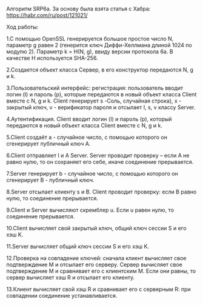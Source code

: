 Алгоритм SRP6a. За основу была взята статья с Хабра: https://habr.com/ru/post/121021/

Ход работы:

1.С помощью OpenSSL генерируется большое простое число N, параметр g равен 2 (генерится ключ Диффи-Хеллмана длиной 1024 по модулю 2).
Параметр k = H(N, g), ввиду версии протокола 6а. В качестве Н используется SHA-256.

2.Создается объект класса Сервер, в его конструктор передаются N, g и k.

3.Пользовательский интерфейс: регистрация: пользователь вводит логин (I) и пароль (p), которые передаются в новый
объект класса Client вместе с N, g и k.
Client генерирует s -Соль, случайная строка), x - закрытый ключ, v - верификатор пароля и отсылает I, s, v
классу Server.

4.Аутентификация. Client вводит логин (I) и пароль (p), который передаются в новый объект класса Client вместе с N, g и k.

5.Client создаёт a - случайное число, с помощью которого он сгенерирует публичный ключ А.

6.Client отправляет I и A Server. Server проводит проверку – если A не равно нулю, то он сохраняет его себе, иначе соединение прерывается.

7.Server генерирует b - случайное число, с помощью которого он сгенерирует B - публичный ключ.

8.Server отсылает клиенту s и B. Client проводит проверку: если B равно нулю, то соединение прерывается.

9.Client и Server вычисляют скремблер u. Если u равен нулю, то соединение прерывается.

10.Client вычисляет свой закрытый ключ, общий ключ сессии S и его хэш K.

11.Server вычисляет общий ключ сессии S и его хэш K.

12.Проверка на совпадение ключей: сначала клиент вычисляет свое подтверждение M и отсылает его серверу.
Сервер вычисляет свое подтверждение M и сравнивает его с клиентским M. Если они равны, то сервер вычисляет хэш R и отсылает его клиенту.

13.Клиент вычисляет свой хэш R и сравнивает его с серверным R: при совпадении соединение устанавливается.
